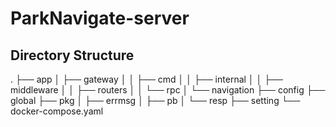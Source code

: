 # ParkNavigate-server

## Directory Structure
.
├── app
│   ├── gateway
│   │   ├── cmd
│   │   ├── internal
│   │   ├── middleware
│   │   ├── routers
│   │   └── rpc
│   └── navigation
├── config
├── global
├── pkg
│   ├── errmsg
│   ├── pb
│   └── resp
├── setting
└── docker-compose.yaml